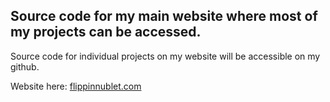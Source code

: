 ## Source code for my main website where most of my projects can be accessed.
Source code for individual projects on my website will be accessible on my github.


Website here: [flippinnublet.com](https://flippinnublet.com)
